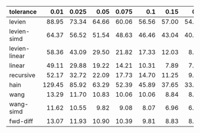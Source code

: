 | tolerance    |   0.01 |   0.025 |   0.05 |   0.075 |   0.1 |   0.15 |   0.2 |   0.25 |   0.5 |   1 |
|--------------| ------:| ------:| ------:| ------:| ------:| ------:| ------:| ------:| ------:| ------:|
|levien        | 88.95 | 73.34 | 64.66 | 60.06 | 56.56 | 57.00 | 54.19 | 50.30 | 40.65 | 35.90 |
|levien-simd   | 64.37 | 56.52 | 51.54 | 48.63 | 46.46 | 43.04 | 40.76 | 39.20 | 35.38 | 31.75 |
|levien-linear | 58.36 | 43.09 | 29.50 | 21.82 | 17.33 | 12.03 | 8.64 | 7.35 | 4.17 | 3.11 |
|linear        | 49.11 | 29.88 | 19.22 | 14.21 | 10.31 | 7.89 | 7.07 | 5.92 | 3.94 | 3.02 |
|recursive     | 52.17 | 32.72 | 22.09 | 17.73 | 14.70 | 11.25 | 9.13 | 7.71 | 3.81 | 2.44 |
|hain          | 129.45 | 85.92 | 63.29 | 52.39 | 45.89 | 37.65 | 33.21 | 29.75 | 22.40 | 17.53 |
|wang          | 13.29 | 11.70 | 10.83 | 10.06 | 10.06 | 8.84 | 8.05 | 7.68 | 5.18 | 3.41 |
|wang-simd     | 11.62 | 10.55 | 9.82 | 9.08 | 8.07 | 6.96 | 6.52 | 5.53 | 4.69 | 3.23 |
|fwd-diff      | 13.07 | 11.93 | 10.90 | 10.39 | 9.81 | 8.83 | 8.09 | 7.46 | 5.09 | 4.01 |

